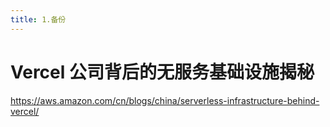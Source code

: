```yaml
---
title: 1.备份
---
```

# Vercel 公司背后的无服务基础设施揭秘

https://aws.amazon.com/cn/blogs/china/serverless-infrastructure-behind-vercel/
